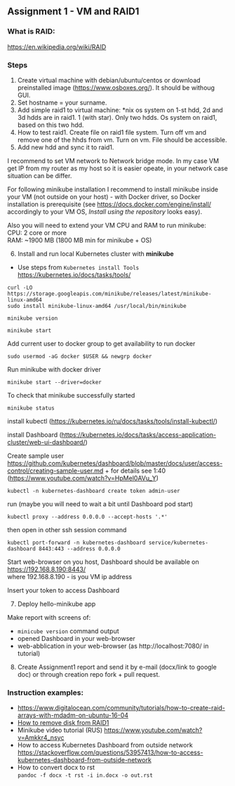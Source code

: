 ## Assignment 1 - VM and RAID1
### What is RAID:
https://en.wikipedia.org/wiki/RAID

### Steps
1. Create virtual machine with debian/ubuntu/centos or download
   preinstalled image (https://www.osboxes.org/). It should be withoug GUI.
2. Set hostname = your surname.
3. Add simple raid1 to virtual machine: \*nix os system on 1-st hdd, 2d
   and 3d hdds are in raid1. 1 (with star). Only two hdds. Os system on
   raid1, based on this two hdd.
4. How to test raid1. Create file on raid1 file system. Turn off vm and
   remove one of the hhds from vm. Turn on vm. File should be
   accessible.
5. Add new hdd and sync it to raid1.

I recommend to set VM network to Network bridge mode. In my case VM get IP from my router as my host so it is easier opeate, in your network case situation can be differ.

For following minikube installation I recommend to install minikube inside your VM (not outside on your host) - with Docker driver, so Docker installation is prerequisite (see https://docs.docker.com/engine/install/ accordingly to your VM OS, _Install using the repository_ looks easy).

Also you will need to extend your VM CPU and RAM to run minikube: \
CPU: 2 core or more \
RAM: ~1900 MB (1800 MB min for minikube + OS)

6. Install and run local Kubernetes cluster with **minikube**  
  * Use steps from `Kubernetes install Tools` https://kubernetes.io/docs/tasks/tools/ 

```
curl -LO https://storage.googleapis.com/minikube/releases/latest/minikube-linux-amd64
sudo install minikube-linux-amd64 /usr/local/bin/minikube
```
```
minikube version
```
```
minikube start
```
Add current user to docker group to get availability to run docker
```
sudo usermod -aG docker $USER && newgrp docker
```
Run minikube with docker driver
```
minikube start --driver=docker
```
To check that minikube successfully started
```
minikube status
```
install kubectl (https://kubernetes.io/ru/docs/tasks/tools/install-kubectl/)

install Dashboard (https://kubernetes.io/docs/tasks/access-application-cluster/web-ui-dashboard/)

Create sample user
https://github.com/kubernetes/dashboard/blob/master/docs/user/access-control/creating-sample-user.md + for details see 1:40 (https://www.youtube.com/watch?v=HpMel0AVu_Y)
```
kubectl -n kubernetes-dashboard create token admin-user
```
run (maybe you will need to wait a bit until Dashboard pod start)
```
kubectl proxy --address 0.0.0.0 --accept-hosts '.*'
```
then open in other ssh session command
```
kubectl port-forward -n kubernetes-dashboard service/kubernetes-dashboard 8443:443 --address 0.0.0.0
```
Start web-browser on you host, Dashboard should be available on
https://192.168.8.190:8443/ \
where 192.168.8.190 - is you VM ip address

Insert your token to access Dashboard

7. Deploy hello-minikube app

Make report with screens of:
  * `minicube version` command output
  * opened Dashboard in your web-browser
  * web-abblication in your web-browser (as http://localhost:7080/ in tutorial)

8. Create Assignment1 report and send it by e-mail (docx/link to google doc) or through creation repo fork + pull request.

### Instruction examples:

- https://www.digitalocean.com/community/tutorials/how-to-create-raid-arrays-with-mdadm-on-ubuntu-16-04
- [How to remove disk from RAID1](https://unix.stackexchange.com/questions/332061/remove-drive-from-soft-raid)
- Minikube video tutorial (RUS) https://www.youtube.com/watch?v=Amkkr4_nsyc
- How to access Kubernetes Dashboard from outside network https://stackoverflow.com/questions/53957413/how-to-access-kubernetes-dashboard-from-outside-network 
- How to convert docx to rst \
  `pandoc -f docx -t rst -i in.docx -o out.rst`
